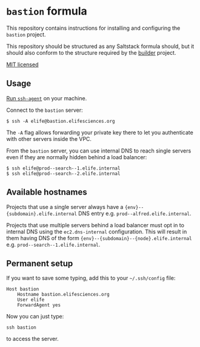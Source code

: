 # `bastion` formula

This repository contains instructions for installing and configuring the `bastion` project.

This repository should be structured as any Saltstack formula should, but it 
should also conform to the structure required by the [builder](https://github.com/elifesciences/builder) 
project.

[MIT licensed](LICENCE.txt)

## Usage

[Run `ssh-agent`](https://github.com/elifesciences/builder/blob/master/docs/ssh-agent.md) on your machine.

Connect to the `bastion` server:

```
$ ssh -A elife@bastion.elifesciences.org
```

The `-A` flag allows forwarding your private key there to let you authenticate with other servers inside the VPC.

From the `bastion` server, you can use internal DNS to reach single servers even if they are normally hidden behind a load balancer:

```
$ ssh elife@prod--search--1.elife.internal
$ ssh elife@prod--search--2.elife.internal
```

## Available hostnames

Projects that use a single server always have a `{env}--{subdomain}.elife.internal` DNS entry e.g. `prod--alfred.elife.internal`.

Projects that use multiple servers behind a load balancer must opt in to internal DNS using the `ec2.dns-internal` configuration. This will result in them having DNS of the form `{env}--{subdomain}--{node}.elife.internal` e.g. `prod--search--1.elife.internal`.

## Permanent setup

If you want to save some typing, add this to your `~/.ssh/config` file:
```
Host bastion
    Hostname bastion.elifesciences.org
    User elife
    ForwardAgent yes
```

Now you can just type:
```
ssh bastion
```

to access the server.
